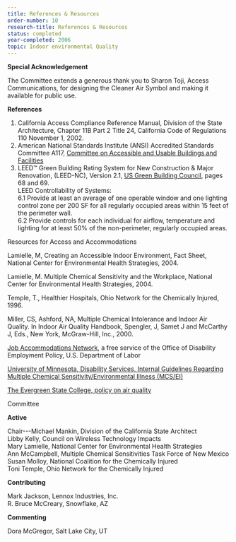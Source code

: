 ```yaml
---
title: References & Resources
order-number: 10
research-title: References & Resources
status: completed
year-completed: 2006
topic: Indoor environmental Quality
---
```


**Special Acknowledgement**

The Committee extends a generous thank you to Sharon Toji, Access Communications, for designing the Cleaner Air Symbol and making it available for public use.

**References**

1.  California Access Compliance Reference Manual, Division of the State Architecture, Chapter 11B Part 2 Title 24, California Code of Regulations 110 November 1, 2002.
2.  American National Standards Institute (ANSI) Accredited Standards Committee A117, [Committee on Accessible and Usable Buildings and Facilities](http://www.iccsafe.org/cs/standards/A117/)
3.  LEED™ Green Building Rating System for New Construction & Major Renovation, (LEED-NC), Version 2.1, [US Green Building Council](http://www.usgbc.org/), pages 68 and 69.\
    LEED Controllability of Systems:\
    6.1 Provide at least an average of one operable window and one lighting control zone per 200 SF for all regularly occupied areas within 15 feet of the perimeter wall.\
    6.2 Provide controls for each individual for airflow, temperature and lighting for at least 50% of the non-perimeter, regularly occupied areas.

Resources for Access and Accommodations

Lamielle, M, Creating an Accessible Indoor Environment, Fact Sheet, National Center for Environmental Health Strategies, 2004.

Lamielle, M. Multiple Chemical Sensitivity and the Workplace, National Center for Environmental Health Strategies, 2004.

Temple, T., Healthier Hospitals, Ohio Network for the Chemically Injured, 1996.

Miller, CS, Ashford, NA, Multiple Chemical Intolerance and Indoor Air Quality. In Indoor Air Quality Handbook, Spengler, J, Samet J and McCarthy J, Eds., New York, McGraw-Hill, Inc., 2000.

[Job Accommodations Network](http://www.jan.wvu.edu/), a free service of the Office of Disability Employment Policy, U.S. Department of Labor

[University of Minnesota, Disability Services, Internal Guidelines Regarding Multiple Chemical Sensitivity/Environmental Illness (MCS/EI)](http://diversity.umn.edu/disability/)

[The Evergreen State College, policy on air quality](http://www.evergreen.edu/policies/g-air.htm)

Committee

**Active**

Chair---Michael Mankin, Division of the California State Architect\
Libby Kelly, Council on Wireless Technology Impacts\
Mary Lamielle, National Center for Environmental Health Strategies\
Ann McCampbell, Multiple Chemical Sensitivities Task Force of New Mexico\
Susan Molloy, National Coalition for the Chemically Injured\
Toni Temple, Ohio Network for the Chemically Injured

**Contributing**

Mark Jackson, Lennox Industries, Inc.\
R. Bruce McCreary, Snowflake, AZ

**Commenting**

Dora McGregor, Salt Lake City, UT
